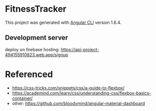 # FitnessTracker

This project was generated with [Angular CLI](https://github.com/angular/angular-cli) version 1.6.4.

## Development server
deploy on firebase hosting: https://api-project-494155910823.web.app/signup

# Referenced
- https://css-tricks.com/snippets/css/a-guide-to-flexbox/
- https://academind.com/learn/css/understanding-css/flexbox-basics-container/
- other: https://github.com/bloodymind/angular-material-dashboard
